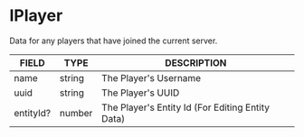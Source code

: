 # IPlayer

Data for any players that have joined the current server.

| FIELD | TYPE | DESCRIPTION |
| ----- | ---- | ----------- |
| name | string | The Player's Username |
| uuid | string | The Player's UUID |
| entityId? | number | The Player's Entity Id (For Editing Entity Data) |